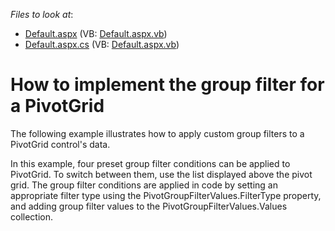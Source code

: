 <!-- default file list -->
*Files to look at*:

* [Default.aspx](./CS/ASPxPivotGrid_GroupFilter/Default.aspx) (VB: [Default.aspx.vb](./VB/ASPxPivotGrid_GroupFilter/Default.aspx.vb))
* [Default.aspx.cs](./CS/ASPxPivotGrid_GroupFilter/Default.aspx.cs) (VB: [Default.aspx.vb](./VB/ASPxPivotGrid_GroupFilter/Default.aspx.vb))
<!-- default file list end -->
# How to implement the group filter for a PivotGrid


<p>The following example illustrates how to apply custom group filters to a PivotGrid control's data.</p><p>In this example, four preset group filter conditions can be applied to PivotGrid. To switch between them, use the list displayed above the pivot grid. The group filter conditions are applied in code by setting an appropriate filter type using the PivotGroupFilterValues.FilterType property, and adding group filter values to the PivotGroupFilterValues.Values collection.</p><br />


<br/>


